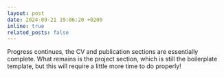 ```yaml
---
layout: post
date: 2024-09-21 19:06:20 +0200
inline: true
related_posts: false
---
```


Progress continues, the CV and publication sections are essentially complete. What remains is the project section, which is still the boilerplate template, but this will require a little more time to do properly!
